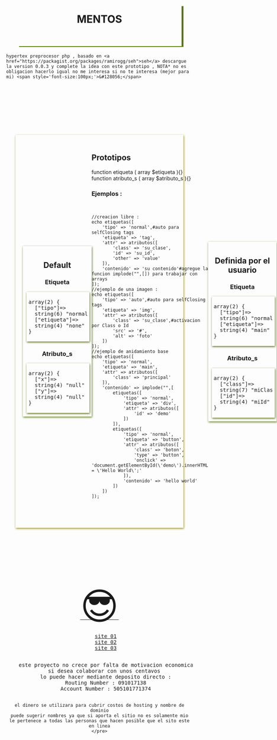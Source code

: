 <h1 style='width:80%;height:70px;padding:20px;text-align:center;box-shadow: 5px 2px 1px #577909;margin:0 auto;'>MENTOS</h1><p style="width:70%;margin: 20px auto;">
    
    hypertex preprocesor php , basado en <a href="https://packagist.org/packages/ramirogg/seh">seh</a> descargue la version 0.0.3 y complete la idea con este prototipo , NOTA* no es obligacion hacerlo igual no me interesa si no te interesa (mejor para mi) <span style='font-size:100px;'>&#128056;</span>
</p><div 
    style='width:90%;
    margin:150px auto;
    padding:20px;
    box-shadow: 1px 2px 5px #978909;
    box-sizing:border-box;
    display:flex;
    justify-content:space-between;
    align-items:center;
'><section style='width:40%;padding:10px;box-shadow: 1px 2px 5px #577909;position:relative;'><h2 style='text-align:center;'>Default</h2><h3 style='text-align:center;'>Etiqueta</h3><div style='width:160px;padding:5px;box-shadow: 1px 2px 5px #576606;margin: auto;'><pre>array(2) {
  ["tipo"]=>
  string(6) "normal"
  ["etiqueta"]=>
  string(4) "none"
}
</pre></div><h3 style='text-align:center;'>Atributo_s</h3><div style='width:160px;padding:5px;box-shadow: 1px 2px 5px #576606;margin: auto;'><pre>array(2) {
  ["x"]=>
  string(4) "null"
  ["y"]=>
  string(4) "null"
}
</pre></div></section><div>
<h2>Prototipos</h2>
    function etiqueta ( array $etiqueta ){}<br>
    function atributo_s ( array $atributo_s ){}
<h3>Ejemplos :</h3>
<p><pre>

    //creacion libre :
    echo etiquetas([
        'tipo' => 'normal',#auto para selfClosing tags
        'etiqueta' => 'tag',
        'attr' => atributos([
            'class' => 'su_clase',
            'id' => 'su_id',
            'other' => 'value'
        ]),
        'contenido' => 'su contenido'#agregue la funcion implode("",[]) para trabajar con arrays
    ]);
    //ejemplo de una imagen :
    echo etiquetas([
        'tipo' => 'auto',#auto para selfClosing tags
        'etiqueta' => 'img',
        'attr' => atributos([
            'class' => 'su_clase',#activacion por Class o Id
            'src' => '#',
            'alt' => 'foto'
        ])
    ]);
    //ejemplo de anidamiento base
    echo etiquetas([
        'tipo' => 'normal',
        'etiqueta' => 'main',
        'attr' => atributos([
            'class' => 'principal'
        ]),
        'contenido' => implode("",[
            etiquetas([
                'tipo' => 'normal',
                'etiqueta' => 'div',
                'attr' => atributos([
                    'id' => 'demo'
                ])
            ]),
            etiquetas([
                'tipo' => 'normal',
                'etiqueta' => 'button',
                'attr' => atributos([
                    'class' => 'boton',
                    'type' => 'button',
                    'onclick' => 'document.getElementById(\'demo\').innerHTML = \'Hello World\';'
                ]),
                'contenido' => 'hello world'
            ])
        ])
    ]);

</pre></p>
</div><section style='width:40%;padding:10px;box-shadow: 1px 2px 5px #577909;position:relative;'><h2 style='text-align:center;'>Definida por el usuario</h2><h3 style='text-align:center;'>Etiqueta</h3><div style='width:160px;padding:5px;box-shadow: 1px 2px 5px #576606;margin: auto;'><pre>array(2) {
  ["tipo"]=>
  string(6) "normal"
  ["etiqueta"]=>
  string(4) "main"
}
</pre></div><h3 style='text-align:center;'>Atributo_s</h3><div style='width:160px;padding:5px;box-shadow: 1px 2px 5px #576606;margin: auto;'><pre>array(2) {
  ["class"]=>
  string(7) "miClase"
  ["id"]=>
  string(4) "miId"
}
</pre></div></section></div>
<footer style="width:100%;text-align:center;">
    <a href="https://www.instagram.com/ramiroseh/"><span style='font-size:100px;'>&#128526;</span></a>
    <br>
    <pre>
    <a href="https://soypadawan.me">site 01</a>
    <a href="https://piezas4websites.com">site 02</a>
    <a href="https://pchssp.com">site 03</a>
    </pre>
    <pre>
    este proyecto no crece por falta de motivacion economica
    si desea colaborar con unos centavos 
    lo puede hacer mediante deposito directo :
    Routing Number : 091017138
    Account Number : 505101771374
    
    el dinero se utilizara para cubrir costos de hosting y nombre de dominio
    puede sugerir nombres ya que si aporta el sitio no es solamente mio
    le pertenece a todas las personas que hacen posible que el sito este en linea
    </pre>
</footer>
